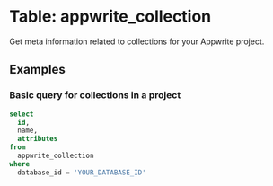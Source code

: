 # Table: appwrite_collection

Get meta information related to collections for your Appwrite project.

## Examples

### Basic query for collections in a project

```sql
select
  id,
  name,
  attributes
from
  appwrite_collection
where
  database_id = 'YOUR_DATABASE_ID'
```

